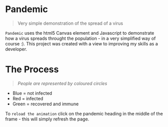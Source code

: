 # Pandemic
> Very simple demonstration of the spread of a virus

`Pandemic` uses the html5 Canvas element and Javascript to demonstrate how a virus spreads throught the population - in a very simplified way of course :). This project was created with a view to improving my skills as a developer.

# The Process 
> *People are represented by coloured circles*
* Blue = not infected
* Red = infected
* Green = recovered and immune

To `reload the animation` click on the pandemic heading in the middle of the frame - this will simply refresh the page.






